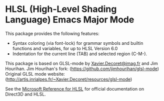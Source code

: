# HLSL (High-Level Shading Language) Emacs Major Mode

This package provides the following features:

- Syntax coloring (via font-lock) for grammar symbols and builtin functions and variables, for up to HLSL Version 6.0
- Indentation for the current line (TAB) and selected region (C-M-\). 
<!--
TODO: Re-enable at some point
- Switching between file.vert and file.frag with S-lefttab (via ff-find-other-file)
-->
<!--
TODO: Update this to search the HLSL docs instead
- interactive function glsl-find-man-page prompts for glsl built in function, formats opengl.org url and passes to browse-url
-->

This package is based on GLSL-mode by Xavier.Decoret@imag.fr and Jim Hourihan.
Jim Hourihan's fork: (https://github.com/jimhourihan/glsl-mode)
Original GLSL mode website: (http://artis.inrialpes.fr/~Xavier.Decoret/resources/glsl-mode)

See the [Microsoft Reference for HLSL](https://docs.microsoft.com/en-us/windows/win32/direct3dhlsl/dx-graphics-hlsl-reference) for official documentation on Direct3D and HLSL.
